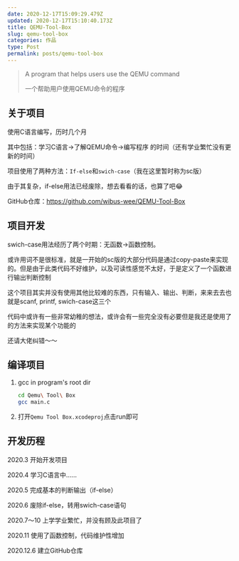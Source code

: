 ```yaml
---
date: 2020-12-17T15:09:29.479Z
updated: 2020-12-17T15:10:40.173Z
title: QEMU-Tool-Box
slug: qemu-tool-box
categories: 作品
type: Post
permalink: posts/qemu-tool-box
---
```


> A program that helps users use the QEMU command
> 
> 一个帮助用户使用QEMU命令的程序

## 关于项目

使用C语言编写，历时几个月

其中包括：学习C语言->了解QEMU命令->编写程序 的时间（还有学业繁忙没有更新的时间）

项目使用了两种方法：`If-else`和`swich-case`（我在这里暂时称为sc版） 

由于其复杂，if-else用法已经废除，想去看看的话，也算了吧😂

GitHub仓库：https://github.com/wibus-wee/QEMU-Tool-Box

## 项目开发
swich-case用法经历了两个时期：无函数->函数控制。

或许用词不是很标准，就是一开始的sc版的大部分代码是通过copy-paste来实现的。但是由于此类代码不好维护，以及可读性感觉不太好，于是定义了一个函数进行输出判断控制

这个项目其实并没有使用其他比较难的东西，只有输入、输出、判断，来来去去也就是scanf, printf, swich-case这三个

代码中或许有一些非常幼稚的想法，或许会有一些完全没有必要但是我还是使用了的方法来实现某个功能的

还请大佬纠错～～

## 编译项目

1. gcc in program's root dir
    ```bash
    cd Qemu\ Tool\ Box
    gcc main.c
    ```
2. 打开`Qemu Tool Box.xcodeproj`点击run即可


## 开发历程

2020.3 开始开发项目

2020.4 学习C语言中……

2020.5 完成基本的判断输出（if-else）

2020.6 废除if-else，转用swich-case语句

2020.7～10 上学学业繁忙，并没有顾及此项目了

2020.11 使用了函数控制，代码维护性增加

2020.12.6 建立GitHub仓库